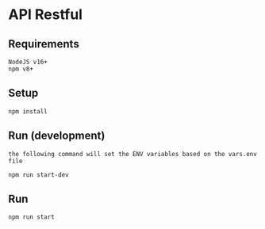 # API Restful

## Requirements

	NodeJS v16+
	npm v8+

## Setup

	npm install

## Run (development)

	the following command will set the ENV variables based on the vars.env file

	npm run start-dev

## Run

	npm run start
	